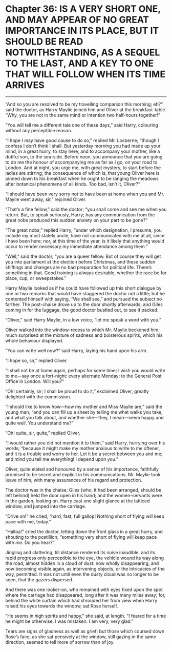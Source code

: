 # Chapter 36: IS A VERY SHORT ONE, AND MAY APPEAR OF NO GREAT IMPORTANCE IN ITS PLACE, BUT IT SHOULD BE READ NOTWITHSTANDING, AS A SEQUEL TO THE LAST, AND A KEY TO ONE THAT WILL FOLLOW WHEN ITS TIME ARRIVES
-----------------------------------------------------------------------------------------------------------------------------------------------------------------------------------------------------------------

“And so you are resolved to be my travelling companion this morning; eh?” said the doctor, as Harry Maylie joined him and Oliver at the breakfast-table. “Why, you are not in the same mind or intention two half-hours together!”

“You will tell me a different tale one of these days,” said Harry, colouring without any perceptible reason.

“I hope I may have good cause to do so,” replied Mr. Losberne; “though I confess I don’t think I shall. But yesterday morning you had made up your mind, in a great hurry, to stay here, and to accompany your mother, like a dutiful son, to the sea-side. Before noon, you announce that you are going to do me the honour of accompanying me as far as I go, on your road to London. And at night, you urge me, with great mystery, to start before the ladies are stirring; the consequence of which is, that young Oliver here is pinned down to his breakfast when he ought to be ranging the meadows after botanical phenomena of all kinds. Too bad, isn’t it, Oliver?”

“I should have been very sorry not to have been at home when you and Mr. Maylie went away, sir,” rejoined Oliver.

“That’s a fine fellow,” said the doctor; “you shall come and see me when you return. But, to speak seriously, Harry; has any communication from the great nobs produced this sudden anxiety on your part to be gone?”

“The great nobs,” replied Harry, “under which designation, I presume, you include my most stately uncle, have not communicated with me at all, since I have been here; nor, at this time of the year, is it likely that anything would occur to render necessary my immediate attendance among them.”

“Well,” said the doctor, “you are a queer fellow. But of course they will get you into parliament at the election before Christmas, and these sudden shiftings and changes are no bad preparation for political life. There’s something in that. Good training is always desirable, whether the race be for place, cup, or sweepstakes.”

Harry Maylie looked as if he could have followed up this short dialogue by one or two remarks that would have staggered the doctor not a little; but he contented himself with saying, “We shall see,” and pursued the subject no farther. The post-chaise drove up to the door shortly afterwards; and Giles coming in for the luggage, the good doctor bustled out, to see it packed.

“Oliver,” said Harry Maylie, in a low voice, “let me speak a word with you.”

Oliver walked into the window-recess to which Mr. Maylie beckoned him; much surprised at the mixture of sadness and boisterous spirits, which his whole behaviour displayed.

“You can write well now?” said Harry, laying his hand upon his arm.

“I hope so, sir,” replied Oliver.

“I shall not be at home again, perhaps for some time; I wish you would write to me—say once a fort-night: every alternate Monday: to the General Post Office in London. Will you?”

“Oh! certainly, sir; I shall be proud to do it,” exclaimed Oliver, greatly delighted with the commission.

“I should like to know how—how my mother and Miss Maylie are,” said the young man; “and you can fill up a sheet by telling me what walks you take, and what you talk about, and whether she—they, I mean—seem happy and quite well. You understand me?”

“Oh! quite, sir, quite,” replied Oliver.

“I would rather you did not mention it to them,” said Harry, hurrying over his words; “because it might make my mother anxious to write to me oftener, and it is a trouble and worry to her. Let it be a secret between you and me; and mind you tell me everything! I depend upon you.”

Oliver, quite elated and honoured by a sense of his importance, faithfully promised to be secret and explicit in his communications. Mr. Maylie took leave of him, with many assurances of his regard and protection.

The doctor was in the chaise; Giles (who, it had been arranged, should be left behind) held the door open in his hand; and the women-servants were in the garden, looking on. Harry cast one slight glance at the latticed window, and jumped into the carriage.

“Drive on!” he cried, “hard, fast, full gallop! Nothing short of flying will keep pace with me, today.”

“Halloa!” cried the doctor, letting down the front glass in a great hurry, and shouting to the postillion; “something very short of flying will keep pace with _me_. Do you hear?”

Jingling and clattering, till distance rendered its noise inaudible, and its rapid progress only perceptible to the eye, the vehicle wound its way along the road, almost hidden in a cloud of dust: now wholly disappearing, and now becoming visible again, as intervening objects, or the intricacies of the way, permitted. It was not until even the dusty cloud was no longer to be seen, that the gazers dispersed.

And there was one looker-on, who remained with eyes fixed upon the spot where the carriage had disappeared, long after it was many miles away; for, behind the white curtain which had shrouded her from view when Harry raised his eyes towards the window, sat Rose herself.

“He seems in high spirits and happy,” she said, at length. “I feared for a time he might be otherwise. I was mistaken. I am very, very glad.”

Tears are signs of gladness as well as grief; but those which coursed down Rose’s face, as she sat pensively at the window, still gazing in the same direction, seemed to tell more of sorrow than of joy.
